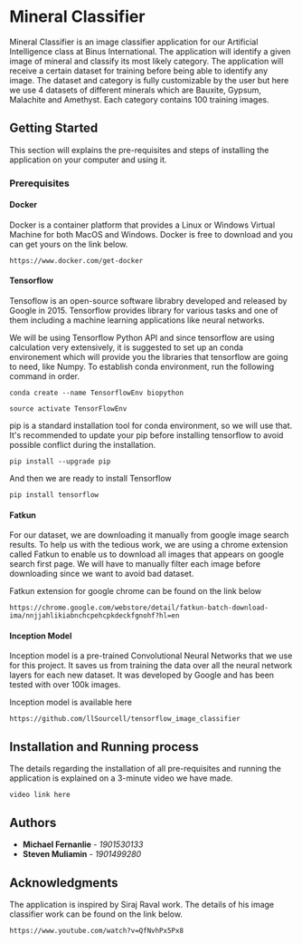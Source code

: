 # Mineral Classifier

Mineral Classifier is an image classifier application for our Artificial Intelligence class at Binus International. The application
will identify a given image of mineral and classify its most likely category. The application will receive a certain dataset for training
before being able to identify any image. The dataset and category is fully customizable by the user but here we use 4 datasets of different
minerals which are Bauxite, Gypsum, Malachite and Amethyst. Each category contains 100 training images.

## Getting Started

This section will explains the pre-requisites and steps of installing the application on your computer and using it.

### Prerequisites

#### Docker

Docker is a container platform that provides a Linux or Windows Virtual Machine for both MacOS and Windows.
Docker is free to download and you can get yours on the link below.

```
https://www.docker.com/get-docker
```


#### Tensorflow

Tensoflow is an open-source software librabry developed and released by Google in 2015. Tensorflow provides library for various tasks and one of them including a machine learning applications like neural networks. 

We will be using Tensorflow Python API and since tensorflow are using calculation very extensively, it is suggested to set up an conda environement which will provide you the libraries that tensorflow are going to need, like Numpy. 
To establish conda environment, run the following command in order.

```
conda create --name TensorflowEnv biopython
```

```
source activate TensorFlowEnv
```

pip is a standard installation tool for conda environment, so we will use that. It's recommended to update your pip before installing tensorflow to avoid possible conflict during the installation.

```
pip install --upgrade pip
```

And then we are ready to install Tensorflow

```
pip install tensorflow
```


#### Fatkun

For our dataset, we are downloading it manually from google image search results. To help us with the tedious work, we are using a chrome extension called Fatkun to enable us to download all images that appears on google search first page. We will have to manually filter each image before downloading since we want to avoid bad dataset.

Fatkun extension for google chrome can be found on the link below

```
https://chrome.google.com/webstore/detail/fatkun-batch-download-ima/nnjjahlikiabnchcpehcpkdeckfgnohf?hl=en
```


#### Inception Model

Inception model is a pre-trained Convolutional Neural Networks that we use for this project. It saves us from training the data over all the neural network layers for each new dataset. It was developed by Google and has been tested with over 100k images.

Inception model is available here

```
https://github.com/llSourcell/tensorflow_image_classifier
```


## Installation and Running process

The details regarding the installation of all pre-requisites and running the application is explained on a 3-minute video we have made.

```
video link here
```

## Authors

* **Michael Fernanlie** - *1901530133*
* **Steven Muliamin** - *1901499280*

## Acknowledgments

The application is inspired by Siraj Raval work.
The details of his image classifier work can be found on the link below.

```
https://www.youtube.com/watch?v=QfNvhPx5Px8
```

